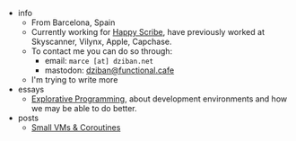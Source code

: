 ---
---

- info
  - From Barcelona, Spain
  - Currently working for [Happy Scribe](https://happyscribe.com), have previously worked at Skyscanner, Vilynx, Apple, Capchase.
  - To contact me you can do so through:
	- email: `marce [at] dziban.net`
	- mastodon: [dziban@functional.cafe](https://functional.cafe/@dziban)
  - I'm trying to write more
- essays
  - [Explorative Programming](./essays/explorative-programming), about development environments and how we may be able to do better.
- posts
  - [Small VMs & Coroutines](./posts/small-vms-and-coroutines)
